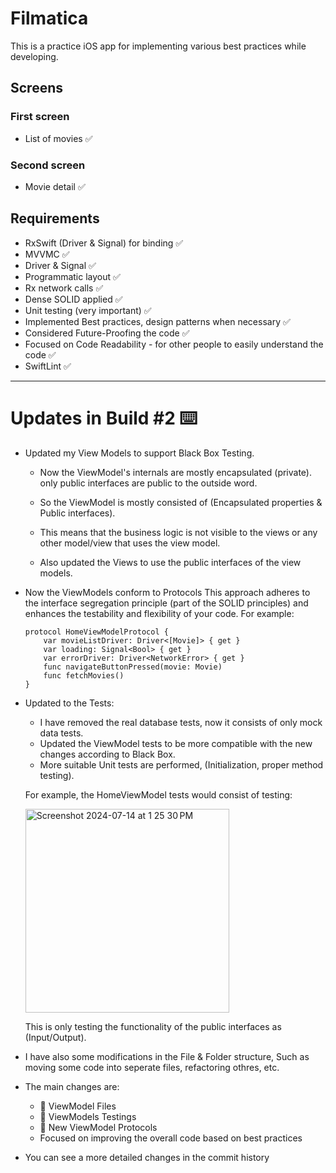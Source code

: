 # Filmatica

This is a practice iOS app for implementing various best practices while developing.

## Screens

### First screen
- List of movies ✅

### Second screen
- Movie detail ✅

## Requirements

- RxSwift (Driver & Signal) for binding ✅
- MVVMC ✅
- Driver & Signal ✅
- Programmatic layout ✅
- Rx network calls ✅
- Dense SOLID applied ✅
- Unit testing (very important) ✅
- Implemented Best practices, design patterns when necessary ✅
- Considered Future-Proofing the code ✅
- Focused on Code Readability - for other people to easily understand the code ✅
- SwiftLint ✅

--------------------------------------------------------------

# Updates in Build #2 ⌨️

- Updated my View Models to support Black Box Testing.
  - Now the ViewModel's internals are mostly encapsulated (private). only public interfaces are public to the outside word.
  
  - So the ViewModel is mostly consisted of (Encapsulated properties & Public interfaces).
  - This means that the business logic is not visible to the views or any other model/view that uses the view model.
  - Also updated the Views to use the public interfaces of the view models.

- Now the ViewModels conform to Protocols
  This approach adheres to the interface segregation principle (part of the SOLID principles) and enhances the testability and flexibility of your code.
  For example:
  ```
  protocol HomeViewModelProtocol {
      var movieListDriver: Driver<[Movie]> { get }
      var loading: Signal<Bool> { get }
      var errorDriver: Driver<NetworkError> { get }
      func navigateButtonPressed(movie: Movie)
      func fetchMovies()
  }
  ```

- Updated to the Tests:
   - I have removed the real database tests, now it consists of only mock data tests.
   - Updated the ViewModel tests to be more compatible with the new changes according to Black Box.
   - More suitable Unit tests are performed, (Initialization, proper method testing).

  For example, the HomeViewModel tests would consist of testing:
  
  <img width="326" alt="Screenshot 2024-07-14 at 1 25 30 PM" src="https://github.com/user-attachments/assets/ff85d276-6fbc-4226-a32f-64b0df7046b8">

  This is only testing the functionality of the public interfaces as (Input/Output).


- I have also some modifications in the File & Folder structure, Such as moving some code into seperate files, refactoring othres, etc.
- The main changes are:
  - 📁 ViewModel Files
  - 📁 ViewModels Testings
  - 📁 New ViewModel Protocols
  - Focused on improving the overall code based on best practices

- You can see a more detailed changes in the commit history




